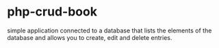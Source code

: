 # php-crud-book
simple application connected to a database that lists the elements of the database and allows you to create, edit and delete entries.
